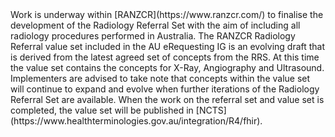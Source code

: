 <div class="stu-note" markdown="1">
Work is underway within [RANZCR](https://www.ranzcr.com/) to finalise the development of the Radiology Referral Set with the aim of including all radiology procedures performed in Australia. The RANZCR Radiology Referral value set included in the AU eRequesting IG is an evolving draft that is derived from the latest agreed set of concepts from the RRS. At this time the value set contains the concepts for X-Ray, Angiography and Ultrasound. Implementers are advised to take note that concepts within the value set will continue to expand and evolve when further iterations of the Radiology Referral Set are available. 
When the work on the referral set and value set is completed, the value set will be published in [NCTS](https://www.healthterminologies.gov.au/integration/R4/fhir). 
</div>